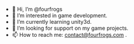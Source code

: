 - 👋 Hi, I’m @fourfrogs
- 👀 I’m interested in game development.
- 🌱 I’m currently learning unity3d.
- 💞️ I’m looking for support on my game projects.
- 📫 How to reach me: contact@fourfrogs.com .

<!---
fourfrogs/fourfrogs is a ✨ special ✨ repository because its `README.md` (this file) appears on your GitHub profile.
You can click the Preview link to take a look at your changes.
--->
